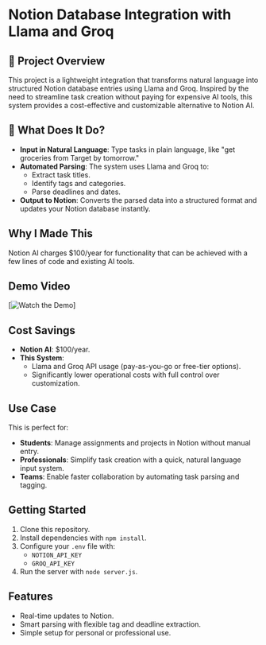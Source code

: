 # Notion Database Integration with Llama and Groq

## 📌 Project Overview
This project is a lightweight integration that transforms natural language into structured Notion database entries using Llama and Groq. Inspired by the need to streamline task creation without paying for expensive AI tools, this system provides a cost-effective and customizable alternative to Notion AI.

## 🎯 What Does It Do?
- **Input in Natural Language**: Type tasks in plain language, like "get groceries from Target by tomorrow."
- **Automated Parsing**: The system uses Llama and Groq to:
  - Extract task titles.
  - Identify tags and categories.
  - Parse deadlines and dates.
- **Output to Notion**: Converts the parsed data into a structured format and updates your Notion database instantly.

## Why I Made This
Notion AI charges $100/year for functionality that can be achieved with a few lines of code and existing AI tools.

## Demo Video
[![Watch the Demo]([https://img.youtube.com/vi/DlthUbGrWk4/0.jpg](https://www.youtube.com/watch?v=DlthUbGrWk4))]


## Cost Savings
- **Notion AI**: $100/year.
- **This System**: 
  - Llama and Groq API usage (pay-as-you-go or free-tier options).
  - Significantly lower operational costs with full control over customization.

## Use Case
This is perfect for:
- **Students**: Manage assignments and projects in Notion without manual entry.
- **Professionals**: Simplify task creation with a quick, natural language input system.
- **Teams**: Enable faster collaboration by automating task parsing and tagging.


## Getting Started
1. Clone this repository.
2. Install dependencies with `npm install`.
3. Configure your `.env` file with:
   - `NOTION_API_KEY`
   - `GROQ_API_KEY`
4. Run the server with `node server.js`.

## Features
- Real-time updates to Notion.
- Smart parsing with flexible tag and deadline extraction.
- Simple setup for personal or professional use.
